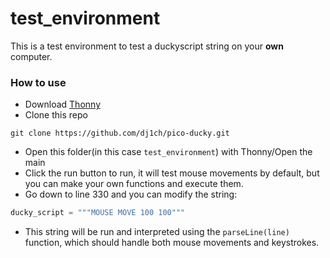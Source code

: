 # test_environment
This is a test environment to test a duckyscript string on your **own** computer.

### How to use
- Download [Thonny](https://thonny.org/)
- Clone this repo

```shell
git clone https://github.com/dj1ch/pico-ducky.git
```

- Open this folder(in this case `test_environment`) with Thonny/Open the main
- Click the run button to run, it will test mouse movements by default, but you can make your own functions and execute them. 
- Go down to line 330 and you can modify the string: 

```python
ducky_script = """MOUSE MOVE 100 100"""
```

- This string will be run and interpreted using the `parseLine(line)` function, which should handle both mouse movements and keystrokes. 